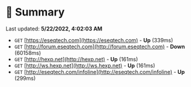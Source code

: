# 📖 Summary
Last updated: **5/22/2022, 4:02:03 AM**

- `GET` [https://eseqtech.com](https://eseqtech.com) - **Up** (339ms)
- `GET` [http://forum.eseqtech.com](http://forum.eseqtech.com) - **Down** (60158ms)
- `GET` [http://hexp.net](http://hexp.net) - **Up** (161ms)
- `GET` [http://ws.hexp.net](http://ws.hexp.net) - **Up** (161ms)
- `GET` [http://eseqtech.com/infoline](http://eseqtech.com/infoline) - **Up** (299ms)

